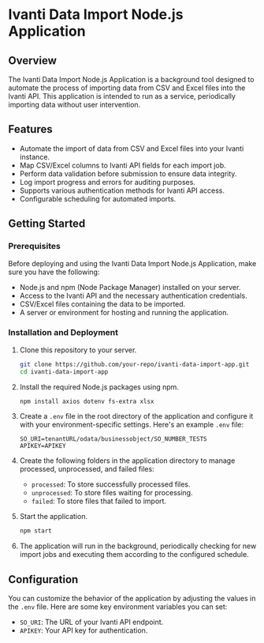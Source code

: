 # Ivanti Data Import Node.js Application

## Overview

The Ivanti Data Import Node.js Application is a background tool designed to automate the process of importing data from CSV and Excel files into the Ivanti API. This application is intended to run as a service, periodically importing data without user intervention.

## Features

- Automate the import of data from CSV and Excel files into your Ivanti instance.
- Map CSV/Excel columns to Ivanti API fields for each import job.
- Perform data validation before submission to ensure data integrity.
- Log import progress and errors for auditing purposes.
- Supports various authentication methods for Ivanti API access.
- Configurable scheduling for automated imports.

## Getting Started

### Prerequisites

Before deploying and using the Ivanti Data Import Node.js Application, make sure you have the following:

- Node.js and npm (Node Package Manager) installed on your server.
- Access to the Ivanti API and the necessary authentication credentials.
- CSV/Excel files containing the data to be imported.
- A server or environment for hosting and running the application.

### Installation and Deployment

1. Clone this repository to your server.

   ```bash
   git clone https://github.com/your-repo/ivanti-data-import-app.git
   cd ivanti-data-import-app
   ```

2. Install the required Node.js packages using npm.

   ```bash
   npm install axios dotenv fs-extra xlsx
   ```

3. Create a `.env` file in the root directory of the application and configure it with your environment-specific settings. Here's an example `.env` file:

   ```dotenv
   SO_URI=tenantURL/odata/businessobject/SO_NUMBER_TESTS
   APIKEY=APIKEY
   ```

4. Create the following folders in the application directory to manage processed, unprocessed, and failed files:

   - `processed`: To store successfully processed files.
   - `unprocessed`: To store files waiting for processing.
   - `failed`: To store files that failed to import.

5. Start the application.

   ```bash
   npm start
   ```

6. The application will run in the background, periodically checking for new import jobs and executing them according to the configured schedule.

## Configuration

You can customize the behavior of the application by adjusting the values in the `.env` file. Here are some key environment variables you can set:

- `SO_URI`: The URL of your Ivanti API endpoint.
- `APIKEY`: Your API key for authentication.
